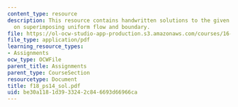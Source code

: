 ```yaml
---
content_type: resource
description: This resource contains handwritten solutions to the given problem set
  on superimposing uniform flow and boundary.
file: https://ol-ocw-studio-app-production.s3.amazonaws.com/courses/16-01-unified-engineering-i-ii-iii-iv-fall-2005-spring-2006/be30a1181d3933242c846693d66966ca_f18_ps14_sol.pdf
file_type: application/pdf
learning_resource_types:
- Assignments
ocw_type: OCWFile
parent_title: Assignments
parent_type: CourseSection
resourcetype: Document
title: f18_ps14_sol.pdf
uid: be30a118-1d39-3324-2c84-6693d66966ca
---
```

